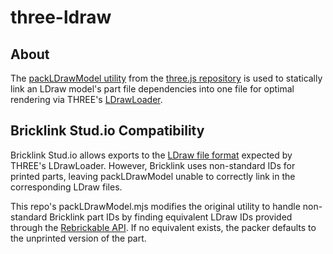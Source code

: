 # three-ldraw

## About
The [packLDrawModel utility](https://github.com/mrdoob/three.js/blob/dev/utils/packLDrawModel.mjs) from the [three.js repository](https://github.com/mrdoob/three.js.git) is used to statically link an LDraw model's part file dependencies into one file for optimal rendering via THREE's [LDrawLoader](https://github.com/mrdoob/three.js/blob/master/examples/jsm/loaders/LDrawLoader.js).

## Bricklink Stud.io Compatibility
Bricklink Stud.io allows exports to the [LDraw file format](https://studiohelp.bricklink.com/hc/en-us/articles/6502197862679-Exporting-to-other-formats#h_01HW3KG3E7E8ZC077CTYTX25E1) expected by THREE's LDrawLoader. However, Bricklink uses non-standard IDs for printed parts, leaving packLDrawModel unable to correctly link in the corresponding LDraw files.

This repo's packLDrawModel.mjs modifies the original utility to handle non-standard Bricklink part IDs by finding equivalent LDraw IDs provided through the [Rebrickable API](https://www.google.com/url?sa=t&source=web&rct=j&opi=89978449&url=https://rebrickable.com/api/&ved=2ahUKEwjvy5DYhZeKAxVx6ckDHRp4Il0QFnoECA4QAQ&usg=AOvVaw2s1Dcz3neOmEAiGQsZHxYV). If no equivalent exists, the packer defaults to the unprinted version of the part.
